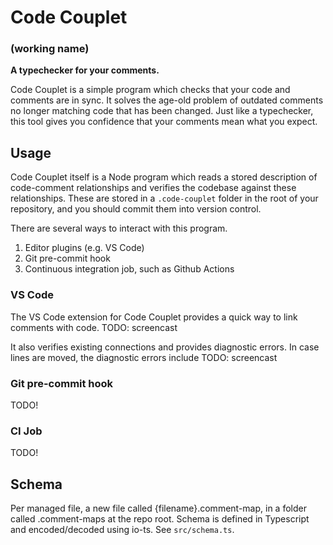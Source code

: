 # Code Couplet

### (working name)

**A typechecker for your comments.**

<!-- if I keep "couplet" this intro could be a little poem -->

Code Couplet is a simple program which checks that your code and comments are in sync.
It solves the age-old problem of outdated comments no longer matching code that has been changed.
Just like a typechecker, this tool gives you confidence that your comments mean what you expect.

## Usage

Code Couplet itself is a Node program which reads a stored description of code-comment relationships and verifies the codebase against these relationships.
These are stored in a `.code-couplet` folder in the root of your repository, and you should commit them into version control.

There are several ways to interact with this program.

1. Editor plugins (e.g. VS Code)
2. Git pre-commit hook
3. Continuous integration job, such as Github Actions

### VS Code

The VS Code extension for Code Couplet provides a quick way to link comments with code.
TODO: screencast

It also verifies existing connections and provides diagnostic errors.
In case lines are moved, the diagnostic errors include
TODO: screencast

### Git pre-commit hook

TODO!

### CI Job

TODO!

## Schema

Per managed file, a new file called {filename}.comment-map,
in a folder called .comment-maps at the repo root.
Schema is defined in Typescript and encoded/decoded using io-ts.
See `src/schema.ts`.
